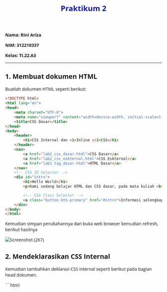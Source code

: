 <h1 <p align="center"><b>Praktikum 2</b></p></h1> 

**Nama: Rini Ariza**

**NIM: 312210337**

**Kelas: TI.22.A3**

---

## 1. Membuat dokumen HTML

Buatlah dokumen HTML seperti berikut:

```html
<!DOCTYPE html>
<html lang="en">
<head>
    <meta charset="UTF-8">
    <meta name="viewport" content="width=device-width, initial-scale=1.0">
    <title>CSS Dasar</title>
</head>
<body>
    <header>
        <h1>CSS Internal dan <i>Inline </i>CSS</h1>
    </header>
    <nav>
        <a href="lab2_css_dasar.html">CSS Dasar</a>
        <a href="lab2_css_eskternal.html">CSS Eskternal</a>
        <a href="lab1_tag_dasar.html">HTML Dasar</a>
    </nav>
    <!-- CSS ID Selector -->
    <div id="intro">
        <h1>Hello World</h1>
        <p>Kami sedang belajar HTML dan CSS dasar, pada mata kuliah <b>Pemograman Web</b> di <i>Universitas Pelita Bangsa</i>. Pelajaran pertama yang kami dapat adalah membuat tampilan web sederhana dalam rangka mengenal tag-tag dasar HTML dan CSS</p>

        <!-- CSS Class Selector -->
        <a class="button btn-primary" href="#intro">Informasi selengkapnya</a>
    </div>
</body>
</html>
```

Kemudian simpan perubahannya dan buka web browser kemudian refresh, berikut hasilnya

![Screenshot (267)](https://github.com/rniarzz/lab2Web/assets/115542704/48974aa1-aab6-4e8e-8029-0974054f2821)


## 2. Mendeklarasikan CSS Internal

Kemudian tambahkan deklarasi CSS internal seperti berikut pada bagian head dokumen.

``html
    <head>
        <title>CSS Dasar</title>
        <style>
            body {
                font-family: 'Open Sans', sans-serif;
            }
    
            header {
                min-height: 80px;
                border-bottom: 1px solid #77ccef;
            }
    
            h1 {
                font-size: 24px;
                color: #0f189f;
                text-align: center;
                padding: 20px 10px;
            }
    
            h1 i {
                color: #6d6a6b;
            }
        </style>
    </header>

Kemudian simpan perubahannya dan buka web browser kemudian refresh, berikut hasilnya

![Screenshot (268)](https://github.com/rniarzz/lab2Web/assets/115542704/5332b414-75f1-41f7-b195-763df77235cb)


## 3. Menambahkan Inline CSS

Kemudian tambahkan deklarasi inline CSS pada tag <p> seperti berikut.

```<p style="text-align: center; color: #ccd8ef;">
```
